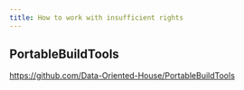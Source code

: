 ```yaml
---
title: How to work with insufficient rights
---
```


## PortableBuildTools

<https://github.com/Data-Oriented-House/PortableBuildTools>



